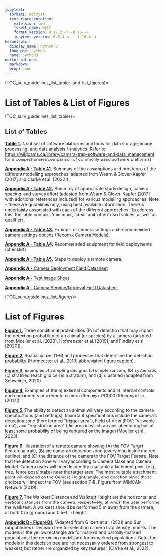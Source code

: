 ```yaml
---
jupytext:
  formats: md:myst
  text_representation:
    extension: .md
    format_name: myst
    format_version: 0.17.2 <!--0.13-->
    jupytext_version: 6.5.4 <!-- 1.16.4-->
kernelspec:
  display_name: Python 3
  language: python
  name: python3
editor_options: 
  markdown: 
  wrap: none
---
```

(TOC_surv_guidelines_list_tables-and-list_figures)=
# List of Tables & List of Figures

(TOC_surv_guidelines_list_tables)=
## List of Tables

[**Table 1.**](/1_survey-guidelines/1_8.0_Data-management-and-processing.md#TOC_surv_guidelines_useful_websites) A subset of software platforms and tools for data storage, image processing, and data analysis / analytics. Refer to <https://wildcams.ca/library/camera-trap-software-and-data_management> for a comprehensive comparison of commonly used software platforms]

[**Appendix A - Table A1.**](/1_survey-guidelines/1_10.1_AppendixA-Tables.md#TOC_surv_guidelines_table_a1) Summary of the assumptions and pros/cons of the different modelling approaches (adapted from Wearn & Glover-Kapfer [2017] and Clarke et al. [2022]).

[**Appendix A - Table A2.**](/1_survey-guidelines/1_10.1_AppendixA-Tables.md#TOC_surv_guidelines_table_a2) Summary of appropriate study design, camera spacing, and survey effort (adapted from Wearn & Glover-Kapfer [2017] with additional references included) for various modelling approaches. Note – these are guidelines only, using best available information. There is uncertainty associated with each of the different approaches. To address this, the table contains ‘minimum’, ‘ideal’ and ‘often’ used values, as well as qualifiers.

[**Appendix A - Table A3.**](/1_survey-guidelines/1_10.1_AppendixA-Tables.md#TOC_surv_guidelines_table_a3) Example of camera settings and recommended camera settings options (Reconyx Camera Models).

[**Appendix A - Table A4.**](/1_survey-guidelines/1_10.1_AppendixA-Tables.md#TOC_surv_guidelines_table_a4) Recommended equipment for field deployments (checklist)

[**Appendix A - Table A5.**](/1_survey-guidelines/1_10.1_AppendixA-Tables.md#TOC_surv_guidelines_table_a5) Steps to deploy a remote camera.

[**Appendix A -** Camera Deployment Field Datasheet](/1_survey-guidelines/1_10.2_AppendixA-Field-Datasheets.md#FILES_surv_guidelines_datasheet_deployment)

[**Appendix A -** Test Image Sheet](/1_survey-guidelines/1_10.2_AppendixA-Field-Datasheets.md#TOC_surv_guidelines_datasheet_test_image_sheet)

[**Appendix A -** Camera Service/Retrieval Field Datasheet](/1_survey-guidelines/1_10.2_AppendixA-Field-Datasheets.md#datasheet_service_retrieval)

(TOC_surv_guidelines_list_figures)=
# List of Figures

[**Figure 1.**](/1_survey-guidelines/1_5.0_Detection-probability.md#TOC_surv_guidelines_fig_1) Three conditional probabilities (Pr) of detection that may impact the detection probability of an animal (or species) by a camera (adapted from Moeller et al. [2023], Hofmeester et al. [2019], and Findlay et al. [2020]).

[**Figure 2.**](/1_survey-guidelines/1_5.0_Detection-probability.md#TOC_surv_guidelines_fig_2) Spatial scales (1-6) and processes that determine the detection probability (Hofmeester et al., 2019; abbreviated figure caption).

[**Figure 3.**](/1_survey-guidelines/1_6.0_Study-design.md#TOC_surv_guidelines_fig_3) Examples of sampling designs: (a) simple random, (b) systematic, (c) stratified (each grid cell is a stratum), and (d) clustered (adapted from Schweiger, 2020).

[**Figure 4.**](/1_survey-guidelines/1_7.0_Camera-deployment.md#TOC_surv_guidelines_fig_4) Examples of the a) external components and b) internal controls and components of a remote camera (Reconyx PC900) (Reconyx Inc., [2017]).

[**Figure 5.**](/1_survey-guidelines/1_7.0_Camera-deployment.md#TOC_surv_guidelines_fig_5) The ability to detect an animal will vary according to the camera specifications (and settings). Important specifications include the camera’s detection zone (here termed “trigger area”), Field of View (FOV; “viewable area’), and “registration area“ (the area in which an animal entering has at least some probability of being captured on the image) (Moeller et al., 2023).

[**Figure 6.**](/1_survey-guidelines/1_7.0_Camera-deployment.md#TOC_surv_guidelines_fig_6) Illustration of a remote camera showing (A) the FOV Target Feature (a trail), (B) the camera’s detection zone (everything inside the red outline), and (C) the distance of the camera to the FOV Target Feature. Note that the detection zone will vary according to Camera Make and Camera Model. Camera users will need to identify a suitable attachment point (e.g., tree, fence post/ stake) near the target area. The most suitable attachment point will depend on the Camera Height, angle, and direction since these choices will impact the FOV (see section 7.4). Figure from WildCAM Network (2019).

[**Figure 7.**](/1_survey-guidelines/1_7.0_Camera-deployment.md#TOC_surv_guidelines_fig_7) The Walktest Distance and Walktest Height are the horizontal and vertical distances from the camera, respectively, at which the user performs the walk test. A walktest should be performed 5 m away from the camera, at both 0 m (ground) and 0.5–1 m height.

[**Appendix B - Figure B1.**](/1_survey-guidelines/1_11.0_AppendixB-FigureB1.md#TOC_surv_guidelines_appendix_b) “Adapted from Gilbert et al. (2021) and Sun (unpublished). Decision tree for selecting camera trap density models. The models in the yellow rectangle are for marked and partially-marked populations; the remaining models are for unmarked populations. Note, the models in this decision tree are not necessarily ordered from strongest to weakest, but rather are organized by key features” (Clarke et al., 2022).

